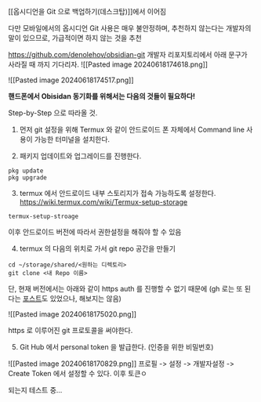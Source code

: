 


[[옵시디언을 Git 으로 백업하기(데스크탑)]]에서 이어짐


다만 모바일에서의 옵시디언 Git 사용은 매우 불안정하며, 추천하지 않는다는 개발자의 말이 있으므로, 가급적이면 하지 않는 것을 추천

https://github.com/denolehov/obsidian-git 개발자 리포지토리에서 아래 문구가 사라질 때 까지 기다리자. 
![[Pasted image 20240618174618.png]]


![[Pasted image 20240618174517.png]]


**핸드폰에서 Obisidan 동기화를 위해서는 다음의 것들이 필요하다!**

Step-by-Step 으로 따라올 것.


1. 먼저 git 설정을 위해 Termux 와 같이 안드로이드 폰 자체에서 Command line 사용이 가능한 터미널을 설치한다.


2. 패키지 업데이트와 업그레이드를 진행한다.

```
pkg update
pkg upgrade
```

3. termux 에서 안드로이드 내부 스토리지가 접속 가능하도록 설정한다. https://wiki.termux.com/wiki/Termux-setup-storage 

```
termux-setup-stroage
```
  
이후 안드로이드 버전에 따라서 권한설정을 해줘야 할 수 있음 


4. termux 의 다음의 위치로 가서 git repo 공간을 만들기

``` 
cd ~/storage/shared/<원하는 디렉토리>
git clone <내 Repo 이름>
```


단, 현재 버전에서는 아래와 같이 https auth 를 진행할 수 없기 때문에 (gh 로는 또 된다는 [포스트](https://forum.obsidian.md/t/guide-using-git-to-sync-your-obsidian-vault-on-android-devices/41887)도 있었으나, 해보지는 않음) 

![[Pasted image 20240618175020.png]]

 https 로 이루어진 git 프로토콜을 써야한다.
 
5. Git Hub 에서 personal token  을 발급한다. (인증을 위한 비밀번호)  

![[Pasted image 20240618170829.png]]
  프로필 -> 설정 -> 개발자설정 -> Create Token 에서 설정할 수 있다. 이후 토큰ㅇ


되는지 테스트 중...

